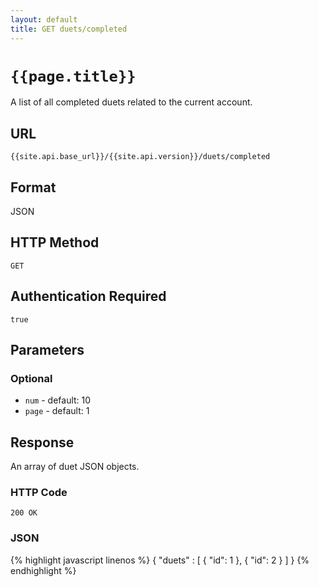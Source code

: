 ```yaml
---
layout: default
title: GET duets/completed
---
```

# `{{page.title}}`

A list of all completed duets related to the current account.

## URL

`{{site.api.base_url}}/{{site.api.version}}/duets/completed`

## Format

JSON

## HTTP Method

`GET`

## Authentication Required

`true`

## Parameters

### Optional

* `num` - default: 10
* `page` - default: 1

## Response

An array of duet JSON objects.

### HTTP Code

`200 OK`

### JSON

{% highlight javascript linenos %}
{
  "duets" : [
    {
      "id": 1
    },
    {
      "id": 2
    }
  ]
}
{% endhighlight %}